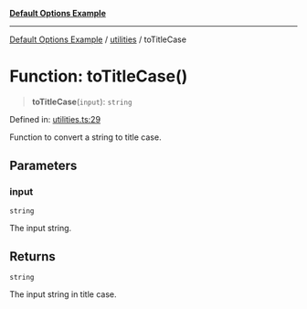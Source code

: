 [**Default Options Example**](../../README.md)

***

[Default Options Example](../../modules.md) / [utilities](../README.md) / toTitleCase

# Function: toTitleCase()

> **toTitleCase**(`input`): `string`

Defined in: [utilities.ts:29](https://github.com/typedoc2md/dummy-typescript-api/blob/main/src/utilities.ts#L29)

Function to convert a string to title case.

## Parameters

### input

`string`

The input string.

## Returns

`string`

The input string in title case.
